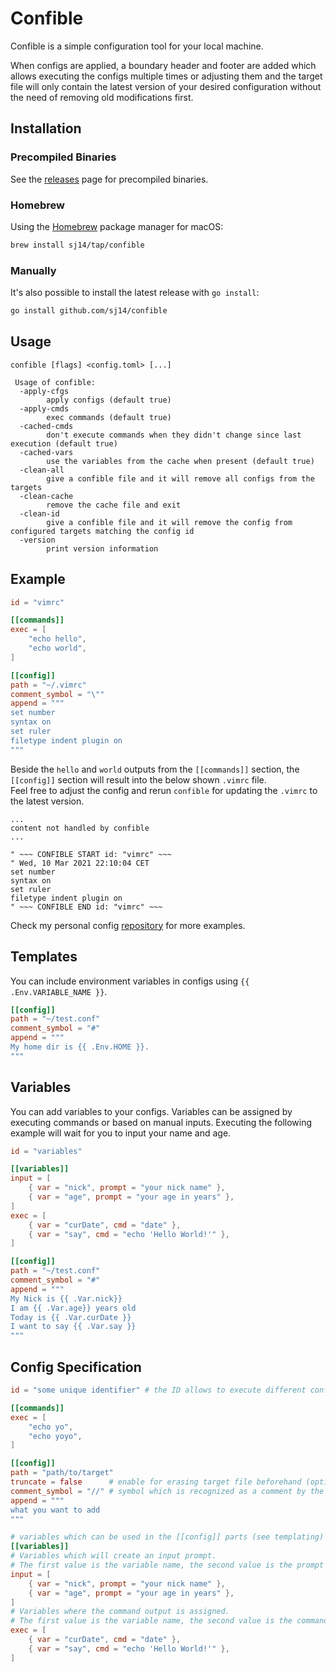 # Confible

Confible is a simple configuration tool for your local machine.

When configs are applied, a boundary header and footer are added which allows executing the configs multiple times or adjusting them and the target file will only contain the latest version of your desired configuration without the need of removing old modifications first.

## Installation

### Precompiled Binaries

See the [releases](https://github.com/sj14/confible/releases) page for precompiled binaries.

### Homebrew

Using the [Homebrew](https://brew.sh/) package manager for macOS:

```bash
brew install sj14/tap/confible
```

### Manually

It's also possible to install the latest release with `go install`:

```bash
go install github.com/sj14/confible
```

## Usage

```console
confible [flags] <config.toml> [...]
```

```text
 Usage of confible:
  -apply-cfgs
        apply configs (default true)
  -apply-cmds
        exec commands (default true)
  -cached-cmds
        don't execute commands when they didn't change since last execution (default true)
  -cached-vars
        use the variables from the cache when present (default true)
  -clean-all
        give a confible file and it will remove all configs from the targets
  -clean-cache
        remove the cache file and exit
  -clean-id
        give a confible file and it will remove the config from configured targets matching the config id
  -version
        print version information
```

## Example

```toml
id = "vimrc"

[[commands]]
exec = [
    "echo hello", 
    "echo world",
]

[[config]]
path = "~/.vimrc"
comment_symbol = "\""
append = """
set number
syntax on
set ruler
filetype indent plugin on
"""
```

Beside the `hello` and `world` outputs from the `[[commands]]` section, the `[[config]]` section will result into the below shown `.vimrc` file.  
Feel free to adjust the config and rerun `confible` for updating the `.vimrc` to the latest version.

```text
...
content not handled by confible
...

" ~~~ CONFIBLE START id: "vimrc" ~~~
" Wed, 10 Mar 2021 22:10:04 CET
set number
syntax on
set ruler
filetype indent plugin on
" ~~~ CONFIBLE END id: "vimrc" ~~~
```

Check my personal config [repository](https://github.com/sj14/dotfiles) for more examples.

## Templates

You can include environment variables in configs using `{{ .Env.VARIABLE_NAME }}`.

```toml
[[config]]
path = "~/test.conf"
comment_symbol = "#"
append = """
My home dir is {{ .Env.HOME }}.
"""
```

## Variables

You can add variables to your configs.
Variables can be assigned by executing commands or based on manual inputs.
Executing the following example will wait for you to input your name and age.

```toml
id = "variables"

[[variables]]
input = [
    { var = "nick", prompt = "your nick name" },
    { var = "age", prompt = "your age in years" },
]
exec = [
    { var = "curDate", cmd = "date" },
    { var = "say", cmd = "echo 'Hello World!'" },
]

[[config]]
path = "~/test.conf"
comment_symbol = "#"
append = """
My Nick is {{ .Var.nick}}
I am {{ .Var.age}} years old
Today is {{ .Var.curDate }}
I want to say {{ .Var.say }}
"""
```


## Config Specification

```toml
id = "some unique identifier" # the ID allows to execute different configs to the same path 

[[commands]]
exec = [
    "echo yo", 
    "echo yoyo",
]

[[config]]
path = "path/to/target"
truncate = false      # enable for erasing target file beforehand (optional)
comment_symbol = "//" # symbol which is recognized as a comment by the target file
append = """
what you want to add
"""

# variables which can be used in the [[config]] parts (see templating)
[[variables]]
# Variables which will create an input prompt.
# The first value is the variable name, the second value is the prompt message.
input = [ 
    { var = "nick", prompt = "your nick name" },
    { var = "age", prompt = "your age in years" },
]
# Variables where the command output is assigned.
# The first value is the variable name, the second value is the command to execute.
exec = [
    { var = "curDate", cmd = "date" },
    { var = "say", cmd = "echo 'Hello World!'" },
]
```
